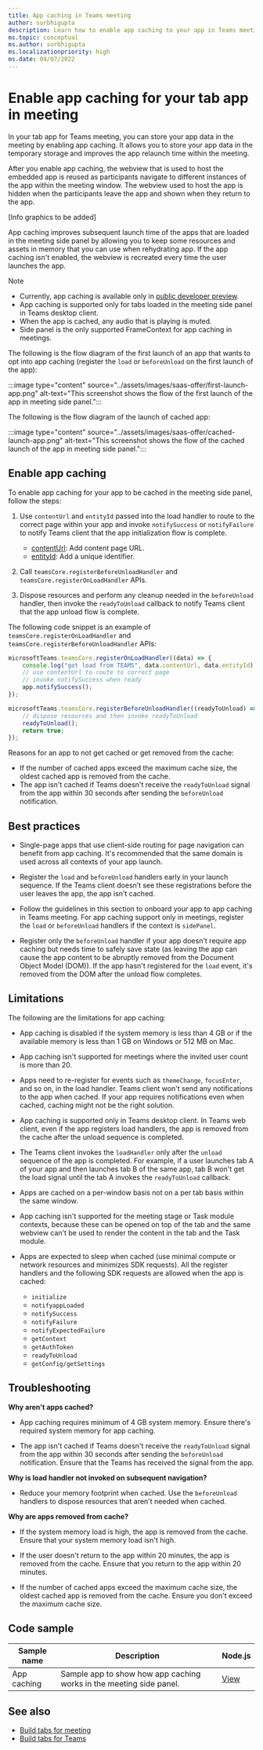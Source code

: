 ```yaml
---
title: App caching in Teams meeting
author: surbhigupta
description: Learn how to enable app caching to your app in Teams meeting and it improves the launch time of the app in meeting side panel.
ms.topic: conceptual
ms.author: surbhigupta
ms.localizationpriority: high
ms.date: 04/07/2022
---
```


# Enable app caching for your tab app in meeting

In your tab app for Teams meeting, you can store your app data in the meeting by enabling app caching. It allows you to store your app data in the temporary storage and improves the app relaunch time within the meeting.

After you enable app caching, the webview that is used to host the embedded app is reused as participants navigate to different instances of the app within the meeting window. The webview used to host the app is hidden when the participants leave the app and shown when they return to the app.

[Info graphics to be added]

App caching improves subsequent launch time of the apps that are loaded in the meeting side panel by allowing you to keep some resources and assets in memory that you can use when rehydrating app. If the app caching isn't enabled, the webview is recreated every time the user launches the app.

> [!NOTE]
>
> * Currently, app caching is available only in [public developer preview](~/resources/dev-preview/developer-preview-intro.md).
> * App caching is supported only for tabs loaded in the meeting side panel in Teams desktop client.
> * When the app is cached, any audio that is playing is muted.
> * Side panel is the only supported FrameContext for app caching in meetings.

The following is the flow diagram of the first launch of an app that wants to opt into app caching (register the `load` or `beforeUnload` on the first launch of the app):

:::image type="content" source="../assets/images/saas-offer/first-launch-app.png" alt-text="This screenshot shows the flow of the first launch of the app in meeting side panel.":::

The following is the flow diagram of the launch of cached app:

:::image type="content" source="../assets/images/saas-offer/cached-launch-app.png" alt-text="This screenshot shows the flow of the cached launch of the app in meeting side panel.":::

## Enable app caching

To enable app caching for your app to be cached in the meeting side panel, follow the steps:

1. Use `contentUrl` and `entityId` passed into the load handler to route to the correct page within your app and invoke `notifySuccess` or `notifyFailure` to notify Teams client that the app initialization flow is complete.

   * [contentUrl](../tabs/how-to/create-tab-pages/configuration-page.md#modify-or-remove-a-tab): Add content page URL.
   * [entityId](../tabs/how-to/create-tab-pages/configuration-page.md#modify-or-remove-a-tab): Add a unique identifier.

1. Call `teamsCore.registerBeforeUnloadHandler` and `teamsCore.registerOnLoadHandler` APIs.

1. Dispose resources and perform any cleanup needed in the `beforeUnload` handler, then invoke the `readyToUnload` callback to notify Teams client that the app unload flow is complete.

The following code snippet is an example of `teamsCore.registerOnLoadHandler` and `teamsCore.registerBeforeUnloadHandler` APIs:

```javascript
microsoftTeams.teamsCore.registerOnLoadHandler((data) => {
    console.log("got load from TEAMS", data.contentUrl, data.entityId);
    // use contentUrl to route to correct page 
    // invoke notifySuccess when ready  
    app.notifySuccess();
});

microsoftTeams.teamsCore.registerBeforeUnloadHandler((readyToUnload) => {
    // dispose resources and then invoke readyToUnload
    readyToUnload();
    return true;
});
```

Reasons for an app to not get cached or get removed from the cache:

* If the number of cached apps exceed the maximum cache size, the oldest cached app is removed from the cache.
* The app isn't cached if Teams doesn't receive the `readyToUnload` signal from the app within 30 seconds after sending the `beforeUnload` notification.

## Best practices

* Single-page apps that use client-side routing for page navigation can benefit from app caching. It's recommended that the same domain is used across all contexts of your app launch.

* Register the `load` and `beforeUnload` handlers early in your launch sequence. If the Teams client doesn’t see these registrations before the user leaves the app, the app isn't cached.

* Follow the guidelines in this section to onboard your app to app caching in Teams meeting. For app caching support only in meetings, register the `load` or `beforeUnload` handlers if the context is `sidePanel`.

* Register only the `beforeUnload` handler if your app doesn't require app caching but needs time to safely save state (as leaving the app can cause the app content to be abruptly removed from the Document Object Model (DOM)). If the app hasn't registered for the `load` event, it's removed from the DOM after the unload flow completes.

## Limitations

The following are the limitations for app caching:

* App caching is disabled if the system memory is less than 4 GB or if the available memory is less than 1 GB on Windows or 512 MB on Mac.

* App caching isn't supported for meetings where the invited user count is more than 20.

* Apps need to re-register for events such as `themeChange`, `focusEnter`, and so on, in the load handler. Teams client won't send any notifications to the app when cached. If your app requires notifications even when cached, caching might not be the right solution.

* App caching is supported only in Teams desktop client. In Teams web client, even if the app registers load handlers, the app is removed from the cache after the unload sequence is completed.

* The Teams client invokes the `loadHandler` only after the `unload` sequence of the app is completed. For example, if a user launches tab A of your app and then launches tab B of the same app, tab B won't get the load signal until the tab A invokes the `readyToUnload` callback.

* Apps are cached on a per-window basis not on a per tab basis within the same window.

* App caching isn't supported for the meeting stage or Task module contexts, because these can be opened on top of the tab and the same webview can't be used to render the content in the tab and the Task module.

* Apps are expected to sleep when cached (use minimal compute or network resources and minimizes SDK requests). All the register handlers and the following SDK requests are allowed when the app is cached:

  * `initialize`
  * `notifyappLoaded`
  * `notifySuccess`
  * `notifyFailure`
  * `notifyExpectedFailure`
  * `getContext`
  * `getAuthToken`
  * `readyToUnload`
  * `getConfig/getSettings`

## Troubleshooting

**Why aren't apps cached?**

* App caching requires minimum of 4 GB system memory. Ensure there's required system memory for app caching.

* The app isn't cached if Teams doesn't receive the `readyToUnload` signal from the app within 30 seconds after sending the `beforeUnload` notification. Ensure that the Teams has received the signal from the app.

**Why is load handler not invoked on subsequent navigation?**

* Reduce your memory footprint when cached. Use the `beforeUnload` handlers to dispose resources that aren't needed when cached.

**Why are apps removed from cache?**

* If the system memory load is high, the app is removed from the cache. Ensure that your system memory load isn't high.

* If the user doesn't return to the app within 20 minutes, the app is removed from the cache. Ensure that you return to the app within 20 minutes.

* If the number of cached apps exceed the maximum cache size, the oldest cached app is removed from the cache. Ensure you don't exceed the maximum cache size.

## Code sample

|Sample name | Description | Node.js |
|----------------|-----------------|----------------|
| App caching | Sample app to show how app caching works in the meeting side panel. | [View](https://github.com/OfficeDev/Microsoft-Teams-Samples/tree/main/samples/app-cache-meetings/nodejs) |

## See also

* [Build tabs for meeting](build-tabs-for-meeting.md)
* [Build tabs for Teams](../tabs/what-are-tabs.md)
